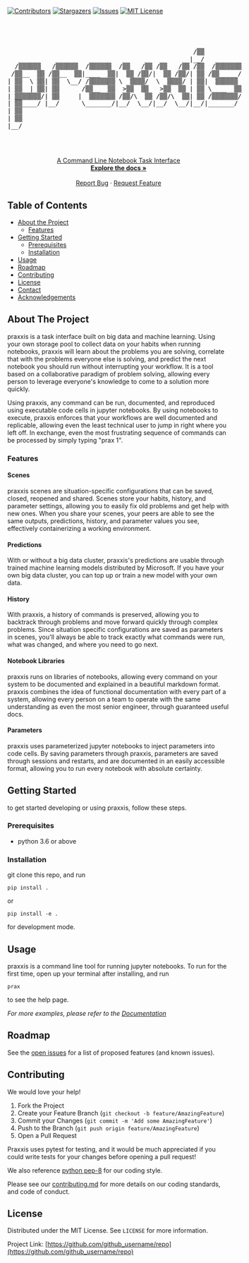 [![Contributors][contributors-shield]][contributors-url]
[![Stargazers][stars-shield]][stars-url]
[![Issues][issues-shield]][issues-url]
[![MIT License][license-shield]][license-url]

<!-- PROJECT LOGO -->
<br />
<p align="center">
  <a href="https://github.com/microsoft/praxxis">
  <div class="container" style="text-align:center">
    <pre style="line-height: 1.2; display:inline-block; text-align:left">
        <font color="black">
                                                  /▒▒
                                                 |__/
  /▒▒▒▒▒▒   /▒▒▒▒▒▒  /▒▒▒▒▒▒  /▒▒   /▒▒ /▒▒   /▒▒ /▒▒  /▒▒▒▒▒▒▒
 /▒▒__  ▒▒ /▒▒__  ▒▒|____  ▒▒|  ▒▒ /▒▒/|  ▒▒ /▒▒/| ▒▒ /▒▒_____/
| ▒▒  \ ▒▒| ▒▒  \__/ /▒▒▒▒▒▒▒ \  ▒▒▒▒/  \  ▒▒▒▒/ | ▒▒|  ▒▒▒▒▒▒
| ▒▒  | ▒▒| ▒▒      /▒▒__  ▒▒  >▒▒  ▒▒   >▒▒  ▒▒ | ▒▒ \____  ▒▒
| ▒▒▒▒▒▒▒/| ▒▒     |  ▒▒▒▒▒▒▒ /▒▒/\  ▒▒ /▒▒/\  ▒▒| ▒▒ /▒▒▒▒▒▒▒/
| ▒▒____/ |__/      \_______/|__/  \__/|__/  \__/|__/|_______/
| ▒▒
| ▒▒
|__/
        </font>
    </pre>
</div>


  <p align="center">
    A Command Line Notebook Task Interface
    <br />
    <a href="https://github.com/microsoft/praxxis/tree/master/docs"><strong>Explore the docs »</strong></a>
    <br />
    <br />
    <a href="https://github.com/microsoft/praxxis/issues">Report Bug</a>
    ·
    <a href="https://github.com/microsoft/praxxis/issues">Request Feature</a>
  </p>
</p>



<!-- TABLE OF CONTENTS -->
## Table of Contents

* [About the Project](#about-the-project)
  * [Features](#features)
* [Getting Started](#getting-started)
  * [Prerequisites](#prerequisites)
  * [Installation](#installation)
* [Usage](#usage)
* [Roadmap](#roadmap)
* [Contributing](#contributing)
* [License](#license)
* [Contact](#contact)
* [Acknowledgements](#acknowledgements)



<!-- ABOUT THE PROJECT -->
## About The Project

praxxis is a task interface built on big data and machine learning. Using your own storage pool to collect data on your habits when running notebooks, praxxis will learn about the problems you are solving, correlate that with the problems everyone else is solving, and predict the next notebook you should run without interrupting your workflow. It is a tool based on a collaborative paradigm of problem solving, allowing every person to leverage everyone's knowledge to come to a solution more quickly.

Using praxxis, any command can be run, documented, and reproduced using executable code cells in jupyter notebooks. By using notebooks to execute, praxxis enforces that your workflows are well documented and replicable, allowing even the least technical user to jump in right where you left off. In exchange, even the most frustrating sequence of commands can be processed by simply typing "prax 1".

### Features
#### Scenes
praxxis scenes are situation-specific configurations that can be saved, closed, reopened and shared. Scenes store your habits, history, and parameter settings, allowing you to easily fix old problems and get help with new ones. When you share your scenes, your peers are able to see the same outputs, predictions, history, and parameter values you see, effectively containerizing a working environment.

#### Predictions 
With or without a big data cluster, praxxis's predictions are usable through trained machine learning models distributed by Microsoft. If you have your own big data cluster, you can top up or train a new model with your own data.

#### History
With praxxis, a history of commands is preserved, allowing you to backtrack through problems and move forward quickly through complex problems. Since situation specific configurations are saved as parameters in scenes, you'll always be able to track exactly what commands were run, what was changed, and where you need to go next.

#### Notebook Libraries
praxxis runs on libraries of notebooks, allowing every command on your system to be documented and explained in a beautiful markdown format. praxxis combines the idea of functional documentation with every part of a system, allowing every person on a team to operate with the same understanding as even the most senior engineer, through guaranteed useful docs.

#### Parameters
praxxis uses parameterized jupyter notebooks to inject parameters into code cells. By saving parameters through praxxis, parameters are saved through sessions and restarts, and are documented in an easily accessible format, allowing you to run every notebook with absolute certainty. 



<!-- GETTING STARTED -->
## Getting Started

to get started developing or using praxxis, follow these steps.

### Prerequisites

- python 3.6 or above

### Installation
 
git clone this repo, and run
```
pip install .
```
or
```
pip install -e .
```
for development mode.



<!-- USAGE EXAMPLES -->
## Usage

praxxis is a command line tool for running jupyter notebooks. 
To run for the first time, open up your terminal after installing, and run 
```
prax
```
to see the help page. 

_For more examples, please refer to the [Documentation](https://github.com/microsoft/praxxis/blob/master/docs)_



<!-- ROADMAP -->
## Roadmap

See the [open issues](https://github.com/github_username/repo/issues) for a list of proposed features (and known issues).



<!-- CONTRIBUTING -->
## Contributing

We would love your help!

1. Fork the Project
2. Create your Feature Branch (`git checkout -b feature/AmazingFeature`)
3. Commit your Changes (`git commit -m 'Add some AmazingFeature'`)
4. Push to the Branch (`git push origin feature/AmazingFeature`)
5. Open a Pull Request

Praxxis uses pytest for testing, and it would be much appreciated if you could write tests for your changes before opening a pull request! 

We also reference [python pep-8](https://www.python.org/dev/peps/pep-0008/) for our coding style.

Please see our [contributing.md](https://github.com/microsoft/praxxis/blob/master/CONTRIBUTING.md) for more details on our coding standards, and code of conduct.

<!-- LICENSE -->
## License

Distributed under the MIT License. See `LICENSE` for more information.


Project Link: [https://github.com/github_username/repo](https://github.com/github_username/repo)


<!-- MARKDOWN LINKS & IMAGES -->
<!-- https://www.markdownguide.org/basic-syntax/#reference-style-links -->
[contributors-shield]: https://img.shields.io/github/contributors/microsoft/praxxis.svg?style=flat-square
[contributors-url]: https://github.com/microsoft/praxxis/graphs/contributors
[forks-shield]: https://img.shields.io/github/forks/microsoft/praxxis.svg?style=flat-square
[forks-url]: https://github.com/microsoft/praxxis/network/members
[stars-shield]: https://img.shields.io/github/stars/microsoft/praxxis.svg?style=flat-square
[stars-url]: https://github.com/microsoft/praxxis/stargazers
[issues-shield]: https://img.shields.io/github/issues/microsoft/praxxis.svg?style=flat-square
[issues-url]: https://github.com/microsoft/praxxis/issues
[good-first-issues-shield]: https://img.shields.io/github/issues/microsoft/praxxis.svg?style=flat-square
[issues-url]: https://github.com/microsoft/praxxis/issues
[license-shield]: https://img.shields.io/github/license/microsoft/praxxis.svg?style=flat-square
[license-url]: https://github.com/microsoft/praxxis/blob/master/LICENSE.txt
[linkedin-shield]: https://img.shields.io/badge/-LinkedIn-black.svg?style=flat-square&logo=linkedin&colorB=555
[linkedin-url]: https://linkedin.com/in/othneildrew
[product-screenshot]: images/screenshot.png

<!-- readme template from https://github.com/microsoft/praxxis-->